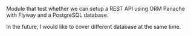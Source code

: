 Module that test whether we can setup a REST API using ORM Panache with Flyway and a PostgreSQL database.

In the future, I would like to cover different database at the same time.